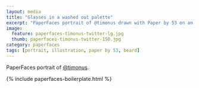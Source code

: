 ```yaml
---
layout: media
title: "Glasses in a washed out palette"
excerpt: "PaperFaces portrait of @timonus drawn with Paper by 53 on an iPad."
image: 
  feature: paperfaces-timonus-twitter-lg.jpg
  thumb: paperfaces-timonus-twitter-150.jpg
category: paperfaces
tags: [portrait, illustration, paper by 53, beard]
---
```


PaperFaces portrait of [@timonus](http://twitter.com/timonus).

{% include paperfaces-boilerplate.html %}